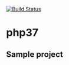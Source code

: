 [![Build Status](http://jenkins.rcmteurope.com/buildStatus/icon?job=php37)](http://jenkins.rcmteurope.com/job/php37/)

# php37
## Sample project
